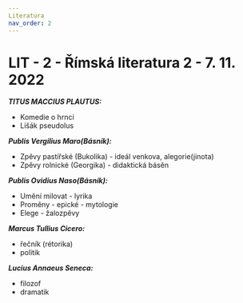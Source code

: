 ```yaml
---
Literatura
nav_order: 2
---
```

# LIT - 2 - Římská literatura 2 - 7. 11. 2022
***TITUS MACCIUS PLAUTUS:***
- Komedie o hrnci
- Lišák pseudolus

***Publis Vergilius Maro(Básník):***
- Zpěvy pastířské (Bukolika) - ideál venkova, alegorie(jinota)
- Zpěvy rolnické (Georgika) - didaktická básěn

***Publis Ovidius Naso(Básník):***
- Umění milovat - lyrika
- Proměny - epické - mytologie
- Elege - žalozpěvy

***Marcus Tullius Cicero:***
- řečník (rétorika)
- politik

***Lucius Annaeus Seneca:***
- filozof
- dramatik